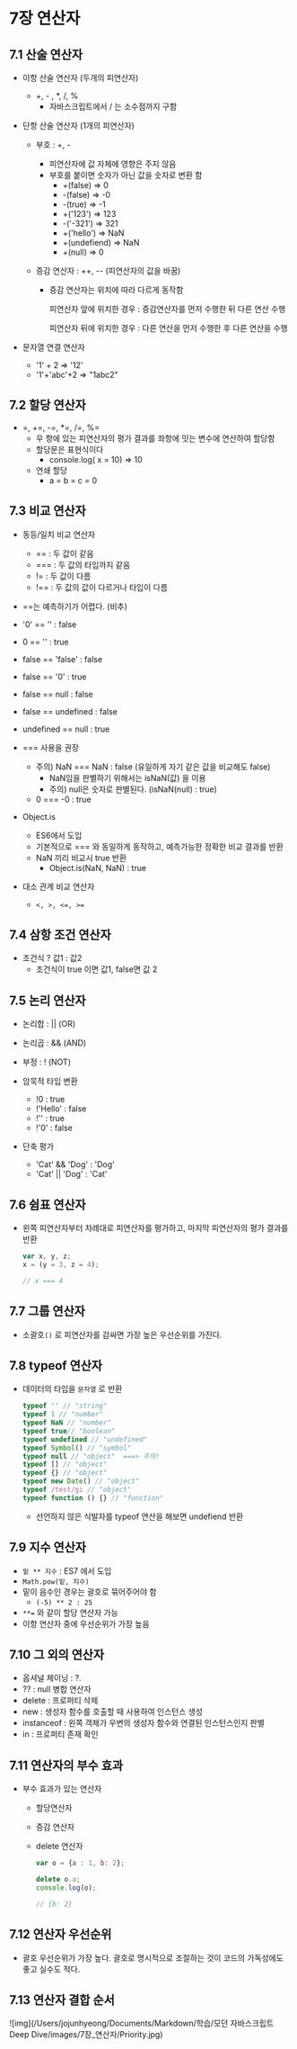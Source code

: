 # 7장 연산자

## 7.1 산술 연산자

- 이항 산술 연산자 (두개의 피연산자)

  - +, - , *, /, %
    - 자바스크립트에서 / 는 소수점까지 구함

- 단항 산술 연산자 (1개의 피연산자)

  - 부호 : +, -
    - 피연산자에 값 자체에 영향은 주지 않음
    - 부호를 붙이면 숫자가 아닌 값을 숫자로 변환 함
      - +(false) => 0
      - -(false) => -0
      - -(true) => -1
      - +('123') => 123
      - -('-321') => 321
      - +('hello') => NaN
      - +(undefiend) => NaN
      - +(null) => 0

  - 증감 연산자 : ++, -- (피연산자의 값을 바꿈)
    - 증감 연산자는 위치에 따라 다르게 동작함

      피연산자 앞에 위치한 경우 : 증감연산자를 먼저 수행한 뒤 다른 연산 수행

      피연산자 뒤에 위치한 경우 : 다른 연산을 먼저 수행한 후 다른 연산을 수행

- 문자열 연결 연산자

  - '1' + 2 => '12'
  - '1'+'abc'+2 => "1abc2"

## 7.2 할당 연산자

- =, +=, -=, *=, /=, %=
  - 우 항에 있는 피연산자의 평가 결과를 좌항에 잇는 변수에 연산하여 할당함
  - 할당문은 표현식이다
    - console.log( x = 10) => 10
  - 연쇄 할당
    -  a = b = c = 0

## 7.3 비교 연산자

- 동등/일치 비교 연산자
  - == : 두 값이 같음
  - === : 두 값의 타입까지 같음
  - != : 두 값이 다름
  - !== : 두 값의 값이 다르거나 타입이 다름
-  ==는 예측하기가 어렵다. (비추)
  - '0' == '' : false
  - 0 == '' : true
  - false == 'false' : false
  - false == '0' : true
  - false == null : false
  - false == undefined : false
  - undefined == null : true
- === 사용을 권장
  - 주의) NaN === NaN : false (유일하게 자기 같은 값을 비교해도 false)
    - NaN임을 판별하기 위해서는 isNaN(값) 을 이용
    - 주의) null은 숫자로 판별된다. (isNaN(null) : true)
  - 0 === -0 : true
- Object.is
  - ES6에서 도입
  - 기본적으로 === 와 동일하게 동작하고, 예측가능한 정확한 비교 결과를 반환
  - NaN 끼리 비교시 true 반환
    - Object.is(NaN, NaN) : true

- 대소 관계 비교 연산자
  - `<, >, <=, >=`

## 7.4 삼항 조건 연산자

- 조건식 ? 값1 : 값2
  - 조건식이 true 이면 값1, false면 값 2

## 7.5 논리 연산자

- 논리합 : || (OR)
- 논리곱 : && (AND)
- 부정 : ! (NOT)

- 암묵적 타입 변환
  - !0 : true
  - !'Hello' : false
  - !'' : true
  - !'0' : false
- 단축 평가
  - 'Cat' && 'Dog' : 'Dog'
  - 'Cat' || 'Dog' : 'Cat' 

## 7.6  쉼표 연산자

- 왼쪽 피연산자부터 차례대로 피연산자를 평가하고, 마지막 피연산자의 평가 결과를 반환

  ```js
  var x, y, z;
  x = (y = 3, z = 4);
  
  // x === 4
  ```

## 7.7 그룹 연산자

- 소괄호`()` 로 피연산자를 감싸면 가장 높은 우선순위를 가진다.

## 7.8 typeof 연산자

- 데이터의 타입을 `문자열` 로 반환

  ```js
  typeof '' // "string"
  typeof 1 // "number"
  typeof NaN // "number"
  typeof true// "boolean"
  typeof undefined // "undefined"
  typeof Symbol() // "symbol"
  typeof null // "object"  ===> 주의!
  typeof [] // "object"
  typeof {} // "object"
  typeof new Date() // "object"
  typeof /test/gi // "object"
  typeof function () {} // "function"
  ```

  - 선언하지 않은 식발자를 typeof 연산을 해보면 undefiend 반환

## 7.9 지수 연산자

-  `밑 ** 지수` : ES7 에서 도입
- `Math.pow(밑, 지수)`
- 밑이 음수인 경우는 괄호로 묶어주어야 함
  - `(-5) ** 2 : 25`
- `**=` 와 같이 할당 연산자 가능
- 이항 연산자 중에 우선순위가 가장 높음

## 7.10 그 외의 연산자

- 옵셔널 체이닝 : ?.
- ?? : null 병합 연산자
- delete : 프로퍼티 삭제
- new : 생성자 함수를 호출할 때 사용하여 인스턴스 생성
- instanceof : 왼쪽 객체가 우변의 생성자 함수와 연결된 인스턴스인지 판별
- in : 프로퍼티 존재 확인 

## 7.11 연산자의 부수 효과

- 부수 효과가 있는 연산자

  - 할당연산자

  - 증감 연산자

  - delete 연산자

    ```js
    var o = {a : 1, b: 2};
    
    delete o.a;
    console.log(o);
    
    // {b: 2}
    ```

## 7.12 연산자 우선순위

- 괄호 우선순위가 가장 높다. 괄호로 명시적으로 조절하는 것이 코드의 가독성에도 좋고 실수도 적다.

## 7.13 연산자 결합 순서

![img](/Users/jojunhyeong/Documents/Markdown/학습/모던 자바스크립트 Deep Dive/images/7장_연산자/Priority.jpg)
